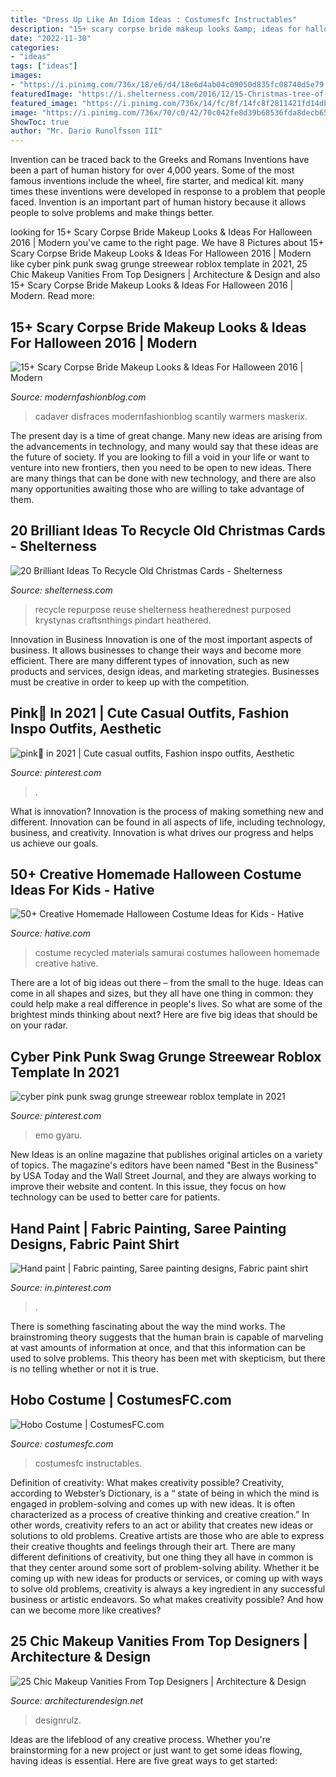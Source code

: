 ```yaml
---
title: "Dress Up Like An Idiom Ideas : Costumesfc Instructables"
description: "15+ scary corpse bride makeup looks &amp; ideas for halloween 2016"
date: "2022-11-30"
categories:
- "ideas"
tags: ["ideas"]
images:
- "https://i.pinimg.com/736x/18/e6/d4/18e6d4ab04c09050d835fc08740d5e79.jpg"
featuredImage: "https://i.shelterness.com/2016/12/15-Christmas-tree-of-cones-made-of-Christmas-cards.jpg"
featured_image: "https://i.pinimg.com/736x/14/fc/8f/14fc8f2811421fd14dbe1e7b6d0948e0.jpg"
image: "https://i.pinimg.com/736x/70/c0/42/70c042fe8d39b68536fda8decb65b3ab.jpg"
ShowToc: true
author: "Mr. Dario Runolfsson III"
---
```



Invention can be traced back to the Greeks and Romans
Inventions have been a part of human history for over 4,000 years. Some of the most famous inventions include the wheel, fire starter, and medical kit. many times these inventions were developed in response to a problem that people faced. Invention is an important part of human history because it allows people to solve problems and make things better.

	

		
looking for 15+ Scary Corpse Bride Makeup Looks &amp; Ideas For Halloween 2016 | Modern you've came to the right page. We have 8 Pictures about 15+ Scary Corpse Bride Makeup Looks &amp; Ideas For Halloween 2016 | Modern like cyber pink punk swag grunge streewear roblox template in 2021, 25 Chic Makeup Vanities From Top Designers | Architecture &amp; Design and also 15+ Scary Corpse Bride Makeup Looks &amp; Ideas For Halloween 2016 | Modern. Read more:
		
    
## 15+ Scary Corpse Bride Makeup Looks &amp; Ideas For Halloween 2016 | Modern

<img loading=lazy src="https://modernfashionblog.com/wp-content/uploads/2016/09/15-Scary-Corpse-Bride-Makeup-Looks-Ideas-For-Halloween-2016-15-Scary-Corpse-Bride-Makeup-Looks-Ideas-For-Halloween-2016-216.jpg" onerror="this.onerror=null;this.src='https://tse1.mm.bing.net/th?id=OIP.2SiA6x_HuWknz_bU1pKbnwHaLF&amp;pid=15.1';" alt="15+ Scary Corpse Bride Makeup Looks &amp; Ideas For Halloween 2016 | Modern">

_Source: modernfashionblog.com_

>cadaver disfraces modernfashionblog scantily warmers maskerix. 

	

The present day is a time of great change. Many new ideas are arising from the advancements in technology, and many would say that these ideas are the future of society. If you are looking to fill a void in your life or want to venture into new frontiers, then you need to be open to new ideas. There are many things that can be done with new technology, and there are also many opportunities awaiting those who are willing to take advantage of them.

    
## 20 Brilliant Ideas To Recycle Old Christmas Cards - Shelterness

<img loading=lazy src="https://i.shelterness.com/2016/12/15-Christmas-tree-of-cones-made-of-Christmas-cards.jpg" onerror="this.onerror=null;this.src='https://tse1.mm.bing.net/th?id=OIP.psrE-tf9jUW-IYrQoZTUNgHaL2&amp;pid=15.1';" alt="20 Brilliant Ideas To Recycle Old Christmas Cards - Shelterness">

_Source: shelterness.com_

>recycle repurpose reuse shelterness heatherednest purposed krystynas craftsnthings pindart heathered. 

	

Innovation in Business
Innovation is one of the most important aspects of business. It allows businesses to change their ways and become more efficient. There are many different types of innovation, such as new products and services, design ideas, and marketing strategies. Businesses must be creative in order to keep up with the competition.

    
## Pink💓 In 2021 | Cute Casual Outfits, Fashion Inspo Outfits, Aesthetic

<img loading=lazy src="https://i.pinimg.com/736x/18/e6/d4/18e6d4ab04c09050d835fc08740d5e79.jpg" onerror="this.onerror=null;this.src='https://tse3.mm.bing.net/th?id=OIP.jSOJU3yISWcUuMBH2drAEgHaKS&amp;pid=15.1';" alt="pink💓 in 2021 | Cute casual outfits, Fashion inspo outfits, Aesthetic">

_Source: pinterest.com_

>. 

	

What is innovation?
Innovation is the process of making something new and different. Innovation can be found in all aspects of life, including technology, business, and creativity. Innovation is what drives our progress and helps us achieve our goals.

    
## 50+ Creative Homemade Halloween Costume Ideas For Kids - Hative

<img loading=lazy src="https://hative.com/wp-content/uploads/2014/03/costumes-for-kids/7-samurai-costume-recycled-materials.jpg" onerror="this.onerror=null;this.src='https://tse2.mm.bing.net/th?id=OIP.T9incGuH0nDaKpt7Wb_hHgHaJ4&amp;pid=15.1';" alt="50+ Creative Homemade Halloween Costume Ideas for Kids - Hative">

_Source: hative.com_

>costume recycled materials samurai costumes halloween homemade creative hative. 

	

There are a lot of big ideas out there – from the small to the huge. Ideas can come in all shapes and sizes, but they all have one thing in common: they could help make a real difference in people's lives. So what are some of the brightest minds thinking about next? Here are five big ideas that should be on your radar.

    
## Cyber Pink Punk Swag Grunge Streewear Roblox Template In 2021

<img loading=lazy src="https://i.pinimg.com/736x/14/fc/8f/14fc8f2811421fd14dbe1e7b6d0948e0.jpg" onerror="this.onerror=null;this.src='https://tse3.mm.bing.net/th?id=OIP.3g1t8JvOIWGbytGFtrW50AHaHE&amp;pid=15.1';" alt="cyber pink punk swag grunge streewear roblox template in 2021">

_Source: pinterest.com_

>emo gyaru. 

	

New Ideas is an online magazine that publishes original articles on a variety of topics. The magazine's editors have been named "Best in the Business" by USA Today and the Wall Street Journal, and they are always working to improve their website and content. In this issue, they focus on how technology can be used to better care for patients.

    
## Hand Paint | Fabric Painting, Saree Painting Designs, Fabric Paint Shirt

<img loading=lazy src="https://i.pinimg.com/736x/70/c0/42/70c042fe8d39b68536fda8decb65b3ab.jpg" onerror="this.onerror=null;this.src='https://tse2.mm.bing.net/th?id=OIP.-WwXdpy6nV14fHmrExqXsQHaKJ&amp;pid=15.1';" alt="Hand paint | Fabric painting, Saree painting designs, Fabric paint shirt">

_Source: in.pinterest.com_

>. 

	

There is something fascinating about the way the mind works. The brainstroming theory suggests that the human brain is capable of marveling at vast amounts of information at once, and that this information can be used to solve problems. This theory has been met with skepticism, but there is no telling whether or not it is true.

    
## Hobo Costume | CostumesFC.com

<img loading=lazy src="https://www.costumesfc.com/wp-content/uploads/2014/11/Hobo-Costumes.jpg" onerror="this.onerror=null;this.src='https://tse3.mm.bing.net/th?id=OIP.8I5-bnA4aHUXGdf-y75yHwAAAA&amp;pid=15.1';" alt="Hobo Costume | CostumesFC.com">

_Source: costumesfc.com_

>costumesfc instructables. 

	

Definition of creativity: What makes creativity possible?
Creativity, according to Webster’s Dictionary, is a “ state of being in which the mind is engaged in problem-solving and comes up with new ideas. It is often characterized as a process of creative thinking and creative creation.” In other words, creativity refers to an act or ability that creates new ideas or solutions to old problems. Creative artists are those who are able to express their creative thoughts and feelings through their art.
There are many different definitions of creativity, but one thing they all have in common is that they center around some sort of problem-solving ability. Whether it be coming up with new ideas for products or services, or coming up with ways to solve old problems, creativity is always a key ingredient in any successful business or artistic endeavors. So what makes creativity possible? And how can we become more like creatives?

    
## 25 Chic Makeup Vanities From Top Designers | Architecture &amp; Design

<img loading=lazy src="https://cdn.architecturendesign.net/wp-content/uploads/2015/09/AD-Chic-Makeup-Vanities-23.jpg" onerror="this.onerror=null;this.src='https://tse3.mm.bing.net/th?id=OIP.mmMzXsmskh62KKsh03nOxwHaLI&amp;pid=15.1';" alt="25 Chic Makeup Vanities From Top Designers | Architecture &amp; Design">

_Source: architecturendesign.net_

>designrulz. 

	

Ideas are the lifeblood of any creative process. Whether you're brainstorming for a new project or just want to get some ideas flowing, having ideas is essential. Here are five great ways to get started: 

